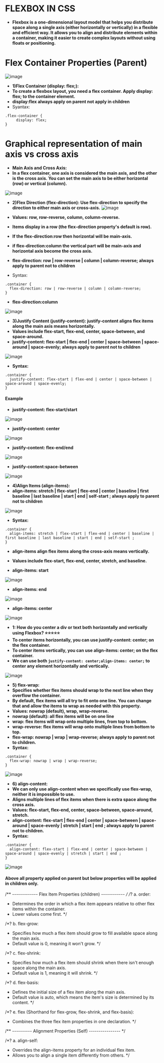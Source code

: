 # FLEXBOX IN CSS
- **Flexbox is a one-dimensional layout model that helps you distribute space along a single axis (either horizontally or vertically) in a flexible and efficient way. It allows you to align and distribute elements within a container, making it easier to create complex layouts without using floats or positioning.**
# Flex Container Properties (Parent) 
![image](https://github.com/user-attachments/assets/b2ccb40a-d802-4396-9c98-86968708f233)

- **1)Flex Container (display: flex;):**
- **To create a flexbox layout, you need a flex container. Apply display: flex; to the container element.**
- **display:flex always apply on parent not apply in children**
- Syantax:
```
.flex-container {
     display: flex;
}
```
# Graphical representation of main axis vs cross axis
- **Main Axis and Cross Axis:**
- **In a flex container, one axis is considered the main axis, and the other is the cross axis. You can set the main axis to be either horizontal (row) or vertical (column).**

![image](https://github.com/user-attachments/assets/14ca2d2f-90fc-4e0a-b955-8c8cf8fc1708)

- **2)Flex Direction (flex-direction): Use flex-direction to specify the direction to either main axis or cross-axis.**
![image](https://github.com/user-attachments/assets/6f10ec3b-c695-4ac9-a376-b5e717b80994)

- **Values: row, row-reverse, column, column-reverse.**
- **Items display in a row (the flex-direction property's default is row).**
- **If the flex-direction:row then horizontal will be main-axis.** 
- **if flex-direction:column the vertical part will be main-axis and horizontal axis become the cross axis.**
- **flex-direction: row | row-reverse | column | column-reverse; always apply to parent not to children**
- Syntax:
```
.container {
  flex-direction: row | row-reverse | column | column-reverse;
}
```
- **flex-direction:column**

![image](https://github.com/user-attachments/assets/d4697a3c-70ab-4cf6-8134-7a8a681213bc)
- **3)Justify Content (justify-content): justify-content aligns flex items along the main axis means horizontally.**
- **Values include flex-start, flex-end, center, space-between, and space-around.**
- **justify-content: flex-start | flex-end | center | space-between | space-around | space-evenly; always apply to parent not to children**

![image](https://github.com/user-attachments/assets/35b7c9d2-4eae-4ad3-8b34-63f2a3d4d406)
- **Syntax:**
```
.container {
  justify-content: flex-start | flex-end | center | space-between | space-around | space-evenly;
}
```
#### Example
- **justify-content: flex-start/start**
 
![image](https://github.com/user-attachments/assets/01703b19-fec1-42cc-b26a-d0df40747f2c)
- **justify-content: center**

![image](https://github.com/user-attachments/assets/dcdf37f9-4d84-4e3d-b13f-3be72105ec7a)
- **justify-content: flex-end/end**

![image](https://github.com/user-attachments/assets/03ee4d59-c85f-4d1a-9916-94f5d3ce8556)
- **justify-content:space-between**
  
![image](https://github.com/user-attachments/assets/b99bd807-df24-4333-b3e0-f7dec0721155)

- **4)Align Items (align-items):**
- **align-items: stretch | flex-start | flex-end | center | baseline | first baseline | last baseline | start | end | self-start ; always apply to parent not to children**

![image](https://github.com/user-attachments/assets/50d551c1-bc0f-40d1-9840-850f32a56beb)
- **Syntax:**
```
.container {
  align-items: stretch | flex-start | flex-end | center | baseline | first baseline | last baseline | start | end | self-start ;
}
```
- **align-items align flex items along the cross-axis means vertically.**
- **Values include flex-start, flex-end, center, stretch, and baseline.**

- **align-items: start**

![image](https://github.com/user-attachments/assets/c4552ff8-d36b-490f-a813-4a5a3a8dd5b6)

- **align-items: end**

![image](https://github.com/user-attachments/assets/07a62c3a-5e14-4b46-8ed7-ec0d69fbb993)

- **align-items: center**

![image](https://github.com/user-attachments/assets/32fab510-ec93-47f5-9bfc-0ce2df76c9d8)

- **1: How do you center a div or text both horizontally and vertically using Flexbox? ⭐⭐⭐⭐⭐**
- **To center items horizontally, you can use justify-content: center; on the flex container.**
- **To center items vertically, you can use align-items: center; on the flex container.**
- **We can use both ```justify-content: center;align-items: center;``` to center any element horizontally and vertically.**
 
![image](https://github.com/user-attachments/assets/189becd8-e757-4d51-a1ce-caef1115baad)

- **5) flex-wrap:**
- **Specifies whether flex items should wrap to the next line when they overflow the container.**
- **By default, flex items will all try to fit onto one line. You can change that and allow the items to wrap as needed with this property.**
- **Values: nowrap (default), wrap, wrap-reverse.**
- **nowrap (default): all flex items will be on one line**
- **wrap: flex items will wrap onto multiple lines, from top to bottom.**
- **wrap-reverse: flex items will wrap onto multiple lines from bottom to top.**
- **flex-wrap: nowrap | wrap | wrap-reverse; always apply to parent not to children.**
- **Syntax:**
```
.container {
  flex-wrap: nowrap | wrap | wrap-reverse;
}
```

![image](https://github.com/user-attachments/assets/76798933-449f-4da3-9822-4ff18af0b8c8)

- **6) align-content:**
- **We can only use align-content when we specifically use flex-wrap, neither it is impossible to use.** 
- **Aligns multiple lines of flex items when there is extra space along the cross axis.**
- **Values: flex-start, flex-end, center, space-between, space-around, stretch.**
- **align-content: flex-start | flex-end | center | space-between | space-around | space-evenly | stretch | start | end ; always apply to parent not to children.**
- **Syntax:**
```
.container {
  align-content: flex-start | flex-end | center | space-between | space-around | space-evenly | stretch | start | end ;
}
```
![image](https://github.com/user-attachments/assets/3c4ed7ae-515c-4f9f-888e-d5a73a79e82a)

#### Above all property applied on parent but below properties will be applied in children only.
/** ------------- Flex Item Properties (children) ------------ */
/*? a. order:
- Determines the order in which a flex item appears relative to other flex items within the container.
- Lower values come first. */

/*? b. flex-grow:
- Specifies how much a flex item should grow to fill available space along the main axis.
- Default value is 0, meaning it won't grow. */

/*? c. flex-shrink:
- Specifies how much a flex item should shrink when there isn't enough space along the main axis.
- Default value is 1, meaning it will shrink. */

/*? d. flex-basis:
- Defines the initial size of a flex item along the main axis.
- Default value is auto, which means the item's size is determined by its content. */

/*? e. flex (Shorthand for flex-grow, flex-shrink, and flex-basis):
- Combines the three flex item properties in one declaration. */

/** ---------- Alignment Properties (Self) ---------------- */

/*? a. align-self:
- Overrides the align-items property for an individual flex item.
- Allows you to align a single item differently from others. */
